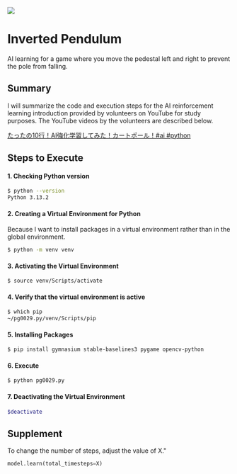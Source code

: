 ![](https://img.shields.io/badge/study-8A2BE2)  

# Inverted Pendulum

AI learning for a game where you move the pedestal left and right to prevent the pole from falling.

## Summary

I will summarize the code and execution steps for the AI reinforcement learning introduction provided by volunteers on YouTube for study purposes. 
The YouTube videos by the volunteers are described below.

[たったの10行！AI強化学習してみた！カートポール！#ai #python](https://www.youtube.com/shorts/nupxtLfLX7s)

## Steps to Execute

#### 1. Checking Python version

```bash
$ python --version
Python 3.13.2
```

#### 2. Creating a Virtual Environment for Python

Because I want to install packages in a virtual environment rather than in the global environment.

```bash
$ python -m venv venv
```

#### 3. Activating the Virtual Environment

```bash
$ source venv/Scripts/activate
```

#### 4. Verify that the virtual environment is active

```bash
$ which pip
~/pg0029.py/venv/Scripts/pip
```

#### 5. Installing Packages

```bash
$ pip install gymnasium stable-baselines3 pygame opencv-python
```

#### 6. Execute

```bash
$ python pg0029.py
```

#### 7. Deactivating the Virtual Environment

```bash
$deactivate
```

## Supplement

To change the number of steps, adjust the value of X."

```py
model.learn(total_timesteps=X)
```

